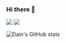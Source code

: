 ### Hi there 👋

<img src="https://img.shields.io/badge/amy27991@gmail.com-EA4335?style=flat&logo=Gmail&logoColor=white"/> <img src="https://img.shields.io/badge/Dain Kim-0A66C2?style=flat&logo=Linkedin&logoColor=white"/>

![Dain's GitHub stats](https://github-readme-stats.vercel.app/api?username=amy279&show_icons=true&theme=radical)

<!--
**amy279/amy279** is a ✨ _special_ ✨ repository because its `README.md` (this file) appears on your GitHub profile.

Here are some ideas to get you started:

- 🔭 I’m currently working on ...
- 🌱 I’m currently learning ...
- 👯 I’m looking to collaborate on ...
- 🤔 I’m looking for help with ...
- 💬 Ask me about ...
- 📫 How to reach me: ...
- 😄 Pronouns: ...
- ⚡ Fun fact: ...
-->
